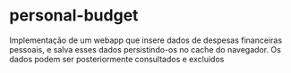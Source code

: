 # personal-budget
 Implementação de um webapp que insere dados de despesas financeiras pessoais, e salva esses dados persistindo-os no cache do navegador. Os dados podem ser posteriormente consultados e excluidos
